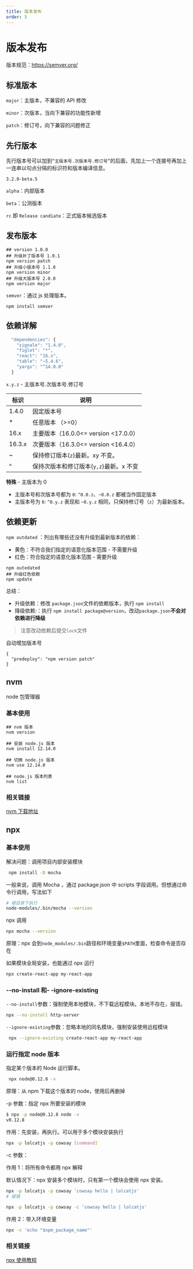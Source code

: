 ```yaml
---
title: 版本发布
order: 5
---
```


# 版本发布

版本规范：https://semver.org/

## 标准版本

`major`：主版本，不兼容的 API 修改

`minor`：次版本，当向下兼容的功能性新增

`patch`：修订号，向下兼容的问题修正

## 先行版本

先行版本号可以加到`“主版本号.次版本号.修订号”`的后面，先加上一个连接号再加上一连串以句点分隔的标识符和版本编译信息。

`3.2.0-beta.5`

`alpha`：内部版本

`beta`：公测版本

`rc` 即 `Release candiate`：正式版本候选版本

## 发布版本

```shell
## version 1.0.0
## 升级补丁版本号 1.0.1
npm version patch
## 升级小版本号 1.1.0
npm version minor
## 升级大版本号 2.0.0
npm version major
```

`semver`：通过 js 处理版本。

```shell
npm install semver
```

## 依赖详解

```js
  "dependencies": {
    "signale": "1.4.0",
    "figlet": "*",
    "react": "16.x",
    "table": "~5.4.6",
    "yargs": "^14.0.0"
  }
```

`x.y.z` - 主版本号.次版本号.修订号

| 标识   | 说明                                    |
| ------ | --------------------------------------- |
| 1.4.0  | 固定版本号                              |
| \*     | 任意版本 （>=0）                        |
| 16.x   | 主要版本（16.0.0<= version <17.0.0）    |
| 16.3.x | 次要版本（16.3.0<= version <16.4.0）    |
| ~      | 保持修订版本(`z`)最新。xy 不变。        |
| ^      | 保持次版本和修订版本(`y,z`)最新。x 不变 |

**特殊** - 主版本为 0

- 主版本号和次版本号都为 `0`: `^0.0.z`、`~0.0.z` 都被当作固定版本
- 主版本号为 `0`: `^0.y.z` 表现和 `~0.y.z` 相同，只保持修订号（`z`）为最新版本。

## 依赖更新

`npm outdated` ：列出有哪些还没有升级到最新版本的依赖：

- 黄色：不符合我们指定的语意化版本范围 - 不需要升级
- 红色：符合指定的语意化版本范围 - 需要升级

```shell
npm outedated
## 升级红色依赖
npm update
```

总结：

- 升级依赖：修改 `package.json`文件的依赖版本，执行 `npm install`
- 降级依赖:：执行 `npm install package@version`，改动`package.json`**不会对依赖进行降级**

> 注意改动依赖后提交`lock`文件

自动增加版本号

```shell
{
  "predeploy": "npm version patch"
}
```

## nvm

node 包管理器

### 基本使用

```shell
## nvm 版本
nvm version

## 安装 node.js 版本
nvm install 12.14.0

## 切换 node.js 版本
nvm use 12.14.0

## node.js 版本列表
nvm list
```

### 相关链接

[nvm 下载地址](https://github.com/coreybutler/nvm-windows/releases)

## npx

### 基本使用

解决问题：调用项目内部安装模块

```bash
 npm install -D mocha
```

一般来说，调用 Mocha ，通过 package.json 中 scripts 字段调用。但想通过命令行调用，写法如下

```bash
# 根目录下执行
node-modules/.bin/mocha --version
```

npx 调用

```bash
npx mocha --version
```

原理：npx 会到`node_modules/.bin`路径和环境变量`$PATH`里面，检查命令是否存在

如果模块全局安装，也能通过 npx 运行

```bash
npx create-react-app my-react-app
```

### --no-install 和- -ignore-existing

`--no-install`参数：强制使用本地模块，不下载远程模块。本地不存在，报错。

```bash
npx --no-install http-server
```

`--ignore-existing`参数：忽略本地的同名模块，强制安装使用远程模块

```bash
 npx --ignore-existing create-react-app my-react-app
```

### 运行指定 node 版本

指定某个版本的 Node 运行脚本。

```bash
 npx node@0.12.8 -v
```

原理：从 npm 下载这个版本的 node，使用后再删掉

-p 参数：指定 npx 所要安装的模块

```bash
$ npx -p node@0.12.8 node -v
v0.12.8
```

作用：先安装，再执行。可以用于多个模块安装执行

```bash
npx -p lolcatjs -p cowsay [command]
```

-c 参数：

作用 1：将所有命令都用 npx 解释

默认情况下：npx 安装多个模块时，只有第一个模块会使用 npx 安装。

```bash
npx -p lolcatjs -p cowsay 'cowsay hello | lolcatjs'
# 报错
```

```bash
npx -p lolcatjs -p cowsay -c 'cowsay hello | lolcatjs'
```

作用 2：带入环境变量

```bash
npx -c 'echo "$npm_package_name"'
```

### 相关链接

[npx 使用教程](http://www.ruanyifeng.com/blog/2019/02/npx.html)
